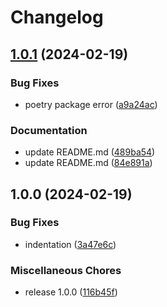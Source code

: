 # Changelog

## [1.0.1](https://github.com/pythoninthegrass/meetup_bot/compare/v1.0.0...v1.0.1) (2024-02-19)


### Bug Fixes

* poetry package error ([a9a24ac](https://github.com/pythoninthegrass/meetup_bot/commit/a9a24ac14d7ef2ce86ed517e744ada7128ebc6d1))


### Documentation

* update README.md ([489ba54](https://github.com/pythoninthegrass/meetup_bot/commit/489ba540d873ee79863b57e31ab3fa4fa2f1fcca))
* update README.md ([84e891a](https://github.com/pythoninthegrass/meetup_bot/commit/84e891a468a74532518c95c26190c0f2ade614be))

## 1.0.0 (2024-02-19)


### Bug Fixes

* indentation ([3a47e6c](https://github.com/pythoninthegrass/meetup_bot/commit/3a47e6c245164d085b69cfc9d27081b75a9f308d))


### Miscellaneous Chores

* release 1.0.0 ([116b45f](https://github.com/pythoninthegrass/meetup_bot/commit/116b45f03d246b7ad5cf11f54bb99330311bf1dd))
